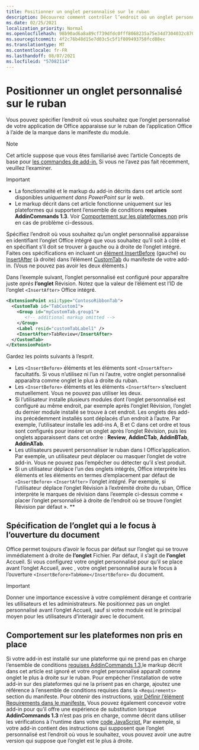 ```yaml
---
title: Positionner un onglet personnalisé sur le ruban
description: Découvrez comment contrôler l’endroit où un onglet personnalisé apparaît sur Office ruban et s’il a le focus par défaut.
ms.date: 02/25/2021
localization_priority: Normal
ms.openlocfilehash: 98b90ad6a8a89cf739dfdc0fff8068235a75e34d7304032c87011476620a483a
ms.sourcegitcommit: 4f2c76b48d15e7d03c5c5f1f809493758fcd88ec
ms.translationtype: MT
ms.contentlocale: fr-FR
ms.lasthandoff: 08/07/2021
ms.locfileid: "57082114"
---
```

# <a name="position-a-custom-tab-on-the-ribbon"></a>Positionner un onglet personnalisé sur le ruban

Vous pouvez spécifier l’endroit où vous souhaitez que l’onglet personnalisé de votre application de Office apparaisse sur le ruban de l’application Office à l’aide de la marque dans le manifeste du module.

> [!NOTE]
> Cet article suppose que vous êtes familiarisé avec l’article Concepts de base pour [les commandes de add-in.](add-in-commands.md) Si vous ne l’avez pas fait récemment, veuillez l’examiner.

> [!IMPORTANT]
>
> - La fonctionnalité et le markup du add-in décrits dans cet article sont disponibles *uniquement dans PowerPoint sur le web*.
> - Le markup décrit dans cet article fonctionne uniquement sur les plateformes qui supportent l’ensemble de conditions **requises AddinCommands 1.3**. Voir [Comportement sur les plateformes non](#behavior-on-unsupported-platforms) pris en cas de problème ci-dessous.

Spécifiez l’endroit où vous souhaitez qu’un onglet personnalisé apparaisse en identifiant l’onglet Office intégré que vous souhaitez qu’il soit à côté et en spécifiant s’il doit se trouver à gauche ou à droite de l’onglet intégré. Faites ces spécifications en incluant un [élément InsertBefore](../reference/manifest/customtab.md#insertbefore) (gauche) ou [InsertAfter](../reference/manifest/customtab.md#insertafter) (à droite) dans l’élément [CustomTab](../reference/manifest/customtab.md) du manifeste de votre add-in. (Vous ne pouvez pas avoir les deux éléments.)

Dans l’exemple suivant, l’onglet personnalisé est configuré pour apparaître juste *après* **l’onglet** Révision. Notez que la valeur de l’élément est l’ID de l’onglet `<InsertAfter>` Office intégré. 

```xml
<ExtensionPoint xsi:type="ContosoRibbonTab">
  <CustomTab id="TabCustom1">
    <Group id="myCustomTab.group1">
       <!-- additional markup omitted -->
    </Group>
    <Label resid="customTabLabel1" />
    <InsertAfter>TabReview</InsertAfter>
  </CustomTab>
</ExtensionPoint>
```

Gardez les points suivants à l’esprit.

- Les  `<InsertBefore>` éléments et les éléments sont  `<InsertAfter>` facultatifs. Si vous n’utilisez ni l’un ni l’autre, votre onglet personnalisé apparaîtra comme onglet le plus à droite du ruban.
- Les  `<InsertBefore>` éléments et les éléments  `<InsertAfter>` s’excluent mutuellement. Vous ne pouvez pas utiliser les deux.
- Si l’utilisateur installe plusieurs modules dont l’onglet personnalisé est configuré  au même endroit, par exemple après l’onglet Révision, l’onglet du dernier module installé se trouve à cet endroit. Les onglets des add-ins précédemment installés sont déplacés d’un endroit à l’autre. Par exemple, l’utilisateur installe les add-ins A, B et C dans cet  ordre et tous sont configurés pour insérer un onglet après l’onglet Révision, puis les onglets apparaissent dans cet ordre : **Review**, **AddinCTab**, **AddinBTab**, **AddinATab**.
- Les utilisateurs peuvent personnaliser le ruban dans l Office’application. Par exemple, un utilisateur peut déplacer ou masquer l’onglet de votre add-in. Vous ne pouvez pas l’empêcher ou détecter qu’il s’est produit.
- Si un utilisateur déplace l’un des onglets intégrés, Office interprète les éléments et les éléments en termes d’emplacement par défaut de `<InsertBefore>` `<InsertAfter>` l’onglet *intégré.* Par exemple, si l’utilisateur déplace l’onglet Révision à l’extrémité droite du ruban, Office interprète le marques de révision dans l’exemple ci-dessus comme « placer l’onglet personnalisé à droite de l’endroit où se trouve l’onglet Révision par défaut ». ** 

## <a name="specifying-which-tab-has-focus-when-the-document-opens"></a>Spécification de l’onglet qui a le focus à l’ouverture du document

Office permet toujours d’avoir le focus par défaut sur l’onglet qui se trouve immédiatement à droite de **l’onglet** Fichier. Par défaut, il s’agit de **l’onglet** Accueil. Si vous configurez votre onglet  personnalisé pour qu’il se place avant l’onglet Accueil, avec , votre onglet personnalisé aura le focus à l’ouverture `<InsertBefore>TabHome</InsertBefore>` du document.

> [!IMPORTANT]
> Donner une importance excessive à votre complément dérange et contrarie les utilisateurs et les administrateurs. Ne positionnez pas  un onglet personnalisé avant l’onglet Accueil, sauf si votre module est le principal moyen pour les utilisateurs d’interagir avec le document.

## <a name="behavior-on-unsupported-platforms"></a>Comportement sur les plateformes non pris en place

Si votre add-in est installé sur une plateforme qui ne prend pas en charge l’ensemble de conditions [requises AddinCommands 1.3,](../reference/requirement-sets/add-in-commands-requirement-sets.md)le markup décrit dans cet article est ignoré et votre onglet personnalisé apparaît comme onglet le plus à droite sur le ruban. Pour empêcher l’installation de votre add-in sur des plateformes qui ne la prisent pas en charge, ajoutez une référence à l’ensemble de conditions requises dans la `<Requirements>` section du manifeste. Pour obtenir des instructions, [voir Définir l’élément Requirements dans le manifeste.](../develop/specify-office-hosts-and-api-requirements.md#set-the-requirements-element-in-the-manifest) Vous pouvez également concevoir votre add-in pour qu’il offre une expérience de substitution lorsque **AddinCommands 1.3** n’est pas pris en charge, comme décrit dans utiliser les vérifications à l’runtime dans votre [code JavaScript.](../develop/specify-office-hosts-and-api-requirements.md#use-runtime-checks-in-your-javascript-code) Par exemple, si votre add-in contient des instructions qui supposent que l’onglet personnalisé est l’endroit où vous le souhaitez, vous pouvez avoir une autre version qui suppose que l’onglet est le plus à droite.
